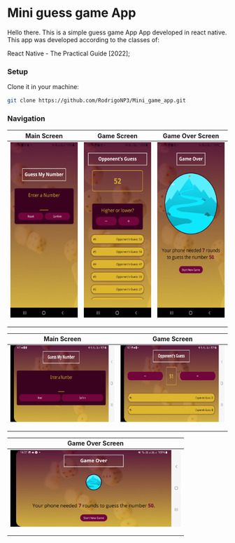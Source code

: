 # Mini guess game App

Hello there.
This is a simple guess game App App developed in react native.
This app was developed according to the classes of:

React Native - The Practical Guide [2022];

### Setup

Clone it in your machine:
```bash
git clone https://github.com/RodrigoNP3/Mini_game_app.git
```

### Navigation


<table>
<thead>
<tr>
<th align="center">Main Screen</th>
<th align="center">Game Screen</th>
<th align="center">Game Over Screen</th>

</tr>
</thead>
<tbody>
<tr>
  
<td align="center">
  <a target="_blank" rel="" href="images/main_screen.jpg">
        <img src="images/main_screen.jpg" alt="Css Logo" with="200" height="400"/>

  </a></td>
  
<td align="center">
  <a target="_blank" rel="" href="images/game_screen.jpg">
        <img src="images/game_screen.jpg" alt="Css Logo" with="200" height="400"/>

  </a></td>
  
 <td align="center">
  <a target="_blank" rel="" href="images/game_over_screen.jpg">
        <img src="images/game_over_screen.jpg" alt="Css Logo" with="200" height="400"/>

  </a></td>

  

<table>
<thead>
<tr>
<th align="center">Main Screen</th>
<th align="center">Game Screen</th>


</tr>
</thead>
<tbody>
<tr>
  
<td align="center">
  <a target="_blank" rel="" href="images/main_screen_2.jpg">
        <img src="images/main_screen_2.jpg" alt="Css Logo" with="400" height="175"/>

  </a></td>
  
<td align="center">
  <a target="_blank" rel="" href="images/game_screen_2.jpg">
        <img src="images/game_screen_2.jpg" alt="Css Logo" with="400" height="175"/>

  </a></td>
  

<table>
<thead>
<tr>
<th align="center">Game Over Screen</th>

</tr>
</thead>
<tbody>
<tr>
  
<td align="center">
  <a target="_blank" rel="" href="images/game_over_screen_2.jpg">
        <img src="images/game_over_screen_2.jpg" alt="Css Logo" with="400" height="175"/>

  </a></td>
  
